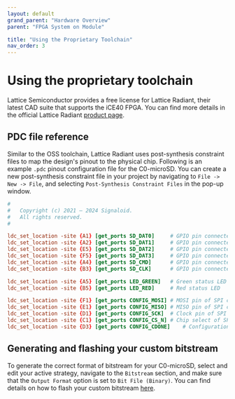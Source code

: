 ```yaml
---
layout: default
grand_parent: "Hardware Overview"
parent: "FPGA System on Module"

title: "Using the Proprietary Toolchain"
nav_order: 3
---
```


# Using the proprietary toolchain
Lattice Semiconductor provides a free license for Lattice Radiant, their latest CAD suite that supports the iCE40 FPGA. You can find more details in the official Lattice Radiant [product page](https://www.latticesemi.com/latticeradiant).

## PDC file reference
Similar to the OSS toolchain, Lattice Radiant uses post-synthesis constraint files to map the design's pinout to the physical chip. Following is an example `.pdc` pinout configuration file for the C0-microSD. You can create a new post-synthesis constraint file in your project by navigating to `File -> New -> File`, and selecting `Post-Synthesis Constraint Files` in the pop-up window.


```conf
#
#	Copyright (c) 2021 – 2024 Signaloid.
#	All rights reserved.
#

ldc_set_location -site {A1} [get_ports SD_DAT0]		# GPIO pin connected to the SD bus DAT0
ldc_set_location -site {A2} [get_ports SD_DAT1]		# GPIO pin connected to the SD bus DAT1
ldc_set_location -site {E5} [get_ports SD_DAT2]		# GPIO pin connected to the SD bus DAT2
ldc_set_location -site {F5} [get_ports SD_DAT3]		# GPIO pin connected to the SD bus DAT3
ldc_set_location -site {A4} [get_ports SD_CMD]		# GPIO pin connected to the SD bus CMD
ldc_set_location -site {B3} [get_ports SD_CLK]		# GPIO pin connected to the SD bus CLK

ldc_set_location -site {A5} [get_ports LED_GREEN]	# Green status LED
ldc_set_location -site {B5} [get_ports LED_RED]		# Red status LED

ldc_set_location -site {F1} [get_ports CONFIG_MOSI]	# MOSI pin of SPI configuration port
ldc_set_location -site {E1} [get_ports CONFIG_MISO]	# MISO pin of SPI configuration port
ldc_set_location -site {D1} [get_ports CONFIG_SCK]	# Clock pin of SPI configuration port
ldc_set_location -site {C1} [get_ports CONFIG_CS_N]	# Chip select of SPI configuration port (active low)
ldc_set_location -site {D3} [get_ports CONFIG_CDONE]	# Configuration done pin
```

## Generating and flashing your custom bitstream
To generate the correct format of bitstream for your C0-microSD, select and edit your active strategy, navigate to the `Bitstream` section, and make sure that the `Output Format` option is set to `Bit File (Binary)`. You can find details on how to flash your custom bitstream [here](/guides/flash-data-to-c0-microsd.html).

